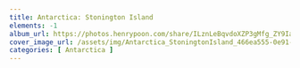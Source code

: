 ```yaml
---
title: Antarctica: Stonington Island
elements: -1
album_url: https://photos.henrypoon.com/share/ILznLeBqvdoXZP3gMfg_ZY9IawgziQnUzOkrZ-2HFGIivdoVd3qc1psZVyvi1LF0iZQ
cover_image_url: /assets/img/Antarctica_StoningtonIsland_466ea555-0e91-4024-a86f-dfa2cd1c98d1.jpg
categories: [ Antarctica ]
---
```

